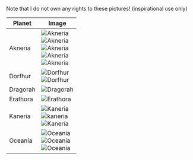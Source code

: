 Note that I do not own any rights to these pictures! (inspirational use only)

|Planet|Image|
|-------|-------|
| Akneria | ![Akneria](http://vignette4.wikia.nocookie.net/finalfantasy/images/f/f5/Fortress_-_World_Map_Desert.jpg/revision/latest?cb=20090923083752)<br/>![Akneria](https://cdna0.artstation.com/p/assets/images/images/001/796/436/large/rostislav-zagornov-desertelf.jpg?1452862129)<br/>![Akneria](http://orig14.deviantart.net/256f/f/2009/060/5/c/canyon_city_by_zackf.jpg)<br/>![Akneria](https://cdnb1.artstation.com/p/assets/images/images/004/278/337/large/graham-held-desolate.jpg?1481955643)<br/>![Akneria](https://s-media-cache-ak0.pinimg.com/736x/be/07/49/be0749c635ef1457ab5a852e004b74ba.jpg)|
| Dorfhur | ![Dorfhur](https://cdnb1.artstation.com/p/assets/images/images/000/501/725/large/thom-tenery-thomtenery-elvencity-wotc.jpg?1443931791)<br/>![Dorfhur](https://cdnb1.artstation.com/p/assets/images/images/003/037/753/large/vladek-sakolski-forgotten-portal-small.jpg?1468844181)| 
| Dragorah | ![Dragorah](http://pheopic.ru/images/251/1/35189.jpg)
| Erathora | ![Erathora](https://s-media-cache-ak0.pinimg.com/736x/07/93/78/079378aa212cd1d5fafddfcff04e205f.jpg)|
| Kaneria | ![Kaneria](http://hdwallpapersf.com/wp-content/uploads/2016/10/artsergeyzabelinlandscapefantasyworldrocksmountainscastleflyingcloudssnow.jpg)<br/>![kaneria](http://media-cache-ak0.pinimg.com/736x/6d/d9/4b/6dd94b2685d7ae86ff6494185a12663f.jpg)<br/>![Kaneria](http://www.wall321.com/thumbnails/detail/20121127/mountains%20winter%20snow%20fantasy%20art%202047x1080%20wallpaper_www.wall321.com_30.jpg)|
| Oceania | ![Oceania](http://www.magic4walls.com/wp-content/uploads/2013/12/Art-Waqas-Mallick-landscape-fantasy-world-rocks-beach-sea.jpg)<br/>![Oceania](http://orig10.deviantart.net/8526/f/2012/134/8/f/8fa189ada7b977830d2dea48e19af27f-d4zpa5a.jpg)<br/>![Oceania](https://cdnb1.artstation.com/p/assets/images/images/003/081/809/large/nirakar-mahalik-0001-v01-final-02-v01-low.jpg?1469457506)| 


